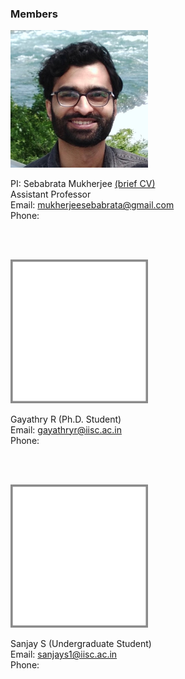 ### Members

<img src="images/me.jpeg" width="220"/>  <br/>

PI: Sebabrata Mukherjee [(brief CV)](seba.md) <br/>
Assistant Professor <br/>
Email: mukherjeesebabrata@gmail.com <br/>
Phone: <br />

<br><br/>

<img src="imageN/noimage.png" width="220"/> <br/>

Gayathry R (Ph.D. Student) <br/>
Email: gayathryr@iisc.ac.in <br/>
Phone: <br />

<br><br/>

<img src="imageN/noimage.png" width="220"/> <br/>

Sanjay S (Undergraduate Student) <br/>
Email: sanjays1@iisc.ac.in <br/>
Phone: <br />

